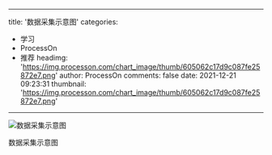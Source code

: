 
---
title: '数据采集示意图'
categories: 
 - 学习
 - ProcessOn
 - 推荐
headimg: 'https://img.processon.com/chart_image/thumb/605062c17d9c087fe25872e7.png'
author: ProcessOn
comments: false
date: 2021-12-21 09:23:31
thumbnail: 'https://img.processon.com/chart_image/thumb/605062c17d9c087fe25872e7.png'
---

<div>   
<img class="thumb" alt="数据采集示意图" src="https://img.processon.com/chart_image/thumb/605062c17d9c087fe25872e7.png" referrerpolicy="no-referrer">
<p>数据采集示意图</p>  
</div>
            